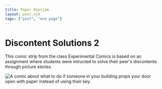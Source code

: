 ```yaml
---
title: Paper Doorjam
layout: post.njk
tags: ["post", "one page"]
---
```


# Discontent Solutions 2
This comic strip from the class Experimental Comics is based on an assignment where students were intructed to solve their peer's discontents through picture stories. 

<img src="{{ '/assets/PaperDoorjam.JPG' | prefixedUrl }}" alt="A comic about what to do if someone in your building props your door open with paper instead of using their key.">